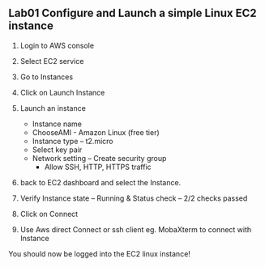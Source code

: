 ## Lab01 Configure and Launch a simple Linux EC2 instance

1.	Login to AWS console
2.	Select EC2 service
3.	Go to Instances
4.	Click on Launch Instance
5.	Launch an instance
	*	Instance name
	*	ChooseAMI - Amazon Linux (free tier)
	*	Instance type – t2.micro
	*	Select key pair
	*	Network setting – Create security group
		*	Allow SSH, HTTP, HTTPS traffic
		
6.	back to EC2 dashboard and select the Instance.
7.	Verify Instance state – Running & Status check – 2/2 checks passed
8.	Click on Connect
9.	Use Aws direct Connect or ssh client eg. MobaXterm to connect with Instance

You should now be logged into the EC2 linux instance!

